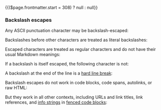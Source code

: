 {{($page.frontmatter.start = 308) ? null : null}}
### Backslash escapes

Any ASCII punctuation character may be backslash-escaped:  
<Example :index="$page.frontmatter.start++"/>

Backslashes before other characters are treated as literal backslashes:  
<Example :index="$page.frontmatter.start++"/>

Escaped characters are treated as regular characters and do not have their usual Markdown meanings:  
<Example :index="$page.frontmatter.start++"/>


If a backslash is itself escaped, the following character is not:  
<Example :index="$page.frontmatter.start++"/>


A backslash at the end of the line is a [hard line break](https://github.github.com/gfm/#hard-line-break):  
<Example :index="$page.frontmatter.start++"/>

Backslash escapes do not work in code blocks, code spans, autolinks, or raw HTML:  
<Example :index="$page.frontmatter.start++"/>

<Example :index="$page.frontmatter.start++"/>

<Example :index="$page.frontmatter.start++"/>

<Example :index="$page.frontmatter.start++"/>

<Example :index="$page.frontmatter.start++"/>

But they work in all other contexts, including URLs and link titles, link references, and [info strings](https://github.github.com/gfm/#info-string) in [fenced code blocks](https://github.github.com/gfm/#fenced-code-blocks):  
<Example :index="$page.frontmatter.start++"/>

<Example :index="$page.frontmatter.start++"/>

<Example :index="$page.frontmatter.start++"/>
